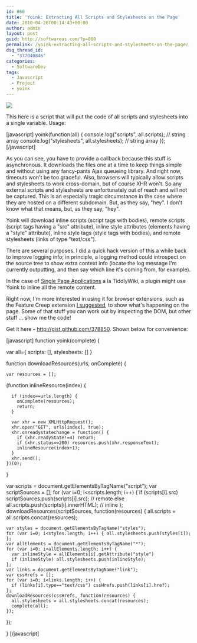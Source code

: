```yaml
---
id: 860
title: 'Yoink: Extracting All Scripts and Stylesheets on the Page'
date: 2010-04-26T00:14:43+00:00
author: admin
layout: post
guid: http://softwareas.com/?p=860
permalink: /yoink-extracting-all-scripts-and-stylesheets-on-the-page/
dsq_thread_id:
  - "377040846"
categories:
  - SoftwareDev
tags:
  - Javascript
  - Project
  - yoink
---
```

<img src="http://pic4.picturetrail.com/VOL715/2562261/21942942/362689087.jpg" />

This here is a script that will put the code of all scripts and stylesheets into a single variable. Usage:

[javascript]
yoink(function(all) {
  console.log("scripts", all.scripts); // string array
  console.log("stylesheets", all.stylesheets); // string array
});
[/javascript]

As you can see, you have to provide a callback because this stuff is asynchronous. It downloads the files one at a time to keep things simple and without using any fancy-pants Ajax queueing library. And right now, timeouts won't be too graceful. Also, browsers will typically allow scripts and stylesheets to work cross-domain, but of course XHR won't. So any external scripts and stylesheets are unfortunately out of reach and will not be captured. This is an especially tragic circumstance in the case where they are hosted on a different subdomain. But, as they say, "hey". I don't know what that means, but, as they say, "hey".

Yoink will download inline scripts (script tags with bodies), remote scripts (script tags having a "src" attribute), inline style attributes (elements having a "style" attribute), inline style tags (style tags with bodies), and remote stylesheets (links of type "text/css").

There are several purposes. I did a quick hack version of this a while back to improve logging info; in principle, a logging method could introspect on the source tree to show extra context info (locate the log message I'm currently outputting, and then say which line it's coming from, for example).

In the case of <a href="softwareas.com/spa-hacks">Single Page Applications</a> a la TiddlyWiki, a plugin might use Yoink to inline all the remote content.

Right now, I'm more interested in using it for browser extensions, such as the Feature Creep extension <a href="http://mini.softwareas.com/a-few-browser-extensions-id-like-to-see-or-ma">I suggested</a>, to show what's happening on the page. Some of that stuff you can work out by inspecting the DOM, but other stuff ... show me the code!

Get it here - http://gist.github.com/378850. Shown below for convenience:

[javascript]
function yoink(complete) {

  var all={
    scripts: [],
    stylesheets: []
  }

  function downloadResources(urls, onComplete) {

    var resources = [];

   (function inlineResource(index) {

      if (index==urls.length) {
        onComplete(resources);
        return;
      }

      var xhr = new XMLHttpRequest();
      xhr.open("GET", urls[index], true);
      xhr.onreadystatechange = function() {
        if (xhr.readyState!=4) return;
        if (xhr.status==200) resources.push(xhr.responseText);
        inlineResource(index+1);
      }
      xhr.send();
    })(0);

  }

  var scripts = document.getElementsByTagName("script");
  var scriptSources = [];
  for (var i=0; i<scripts.length; i++) { 
    if (scripts[i].src) scriptSources.push(scripts[i].src); // remote
    else all.scripts.push(scripts[i].innerHTML); // inline
  };
  downloadResources(scriptSources, function(resources) {
    all.scripts = all.scripts.concat(resources);

    var styles = document.getElementsByTagName("styles");
    for (var i=0; i<styles.length; i++) { all.stylesheets.push(styles[i]); };
    var allElements = document.getElementsByTagName("*");
    for (var i=0; i<allElements.length; i++) {
      var inlineStyle = allElements[i].getAttribute("style")
      if (inlineStyle) all.stylesheets.push(inlineStyle);
    };
    var links = document.getElementsByTagName("link");
    var cssHrefs = [];
    for (var i=0; i<links.length; i++) {
      if (links[i].type=="text/css") cssHrefs.push(links[i].href);
    };
    downloadResources(cssHrefs, function(resources) {
      all.stylesheets = all.stylesheets.concat(resources);
      complete(all);
    });

  });

}
[/javascript]